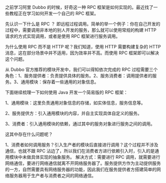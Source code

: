 之前学习阿里 Dubbo 的时候，好奇这一种 RPC 框架是如何实现的。最近找了一些教程正在学习如何开发一个自己的 RPC 框架。

先认识一下什么是 RPC ？ 即远程过程调用。简单的举一个例子：你在自己开发的过程中，需要调用非本地的别人开发的服务，那么就可以使用常规的构建 HTTP 请求的方式实现调用，或者是使用 RPC 框架进行服务调用。

为什么使用 RPC 而不是 HTTP 呢？我们知道，使用 HTTP 需要构建复杂的 HTTP 消息，这在部分场景中并不适用，因为效率并不高。而使用 RPC 框架即可以解决这个问题。

从 Dubbo 官方推荐的模块开发中，我们可以得知依次完成的 RPC 过程需要三个角色：1、服务提供者：负责提供具体的服务。2、服务消费者：调用提供者的服务。3、通用模块：保存着一些通用的对象信息。

下面继续梳理一下如何使用 Java 开发一个简易版的 RPC 框架：

1、通用模块：这里负责通用对象信息的存储，如实体信息，服务信息等。

2、服务提供方：引入通用模块的内容，并自主实现具体自定义的服务。

3、消费者：引入通用模块的依赖，通过其中的服务对象进行服务之间的调用。

这其中存在什么问题呢？

1、消费者如何调用服务？引入生产者的模块后直接进行调用？这个过程并不涉及通信，也就不跟 RPC 沾边了，所以我们在消费者方进行依赖引入时，引入的是通用模块中未做具体实现的抽象服务。
解决方式：需要进行 RPC 调用，就需要进行网络通信，要进行网络通信就离不开网络服务器了。服务提供方作为主动提供服务的一方，自然需要具有网络服务器的功能，因此我们在服务提供者方搭建简单的网络服务器用于生产者与消费者之间的网络通信。
